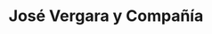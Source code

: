 ---
title: "José Vergara y Compañía"
url: /providencia/jose-vergara-y-compania/
shop: reparación de automóviles
---